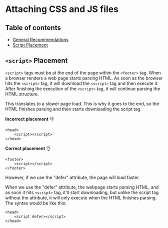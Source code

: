 Attaching CSS and JS files
=====================

## Table of contents
- [General Recommendations](https://github.com/JosephColinP/html5-coding-standards/blob/main/README.md)
- [Script Placement](#```<script>```-Placement)

## ```<script>``` Placement
```<script>``` tags must be at the end of the page within the ```<footer>```  tag. When a browser renders a web page starts parsing HTML. As soon as the browser hits the ```<script>``` tag, it will download the ```<script>``` tag and then execute it. After finishing the execution of the ```<script>``` tag, it will continue parsing the HTML structure.  

This translates to a slower page load. This is why it goes to the end, so the HTML finishes parsing and then starts downloading the script tag.

**Incorrect placement** :-1:
```
<head>
    <script></script>
</head>
```

**Correct placement** :ok_hand:
```
<footer>
    <script></script>
</footer>
```

However, if we use the "defer" attribute, the page will load faster.

When we use the "defer" attribute, the webpage starts parsing HTML, and as soon it hits ```<script>``` tag, it'll start downloading, but unlike the script tag without the attribute, it will only execute when the HTML finishes parsing. The syntax would be like this:

```
<head>
    <script defer></script>
</head>
```
